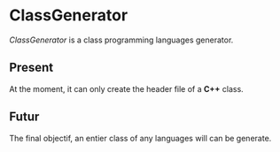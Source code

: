 # ClassGenerator
_ClassGenerator_ is a class programming languages generator.

## Present
At the moment, it can only create the header file of a **C++** class.

## Futur
The final objectif, an entier class of any languages will can be generate.
